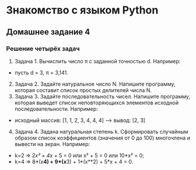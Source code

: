 # Знакомство с языком Python

## Домашнее задание 4

### Решение четырёх задач

1. Задача 1. Вычислить число π c заданной точностью d. Например:
* пусть d = 3, π = 3,141.
2. Задача 2. Задайте натуральное число N. Напишите программу, которая составит список простых делителей числа N.
3. Задача 3. Задайте последовательность чисел. Напишите программу, которая выведет список неповторяющихся элементов исходной последовательности. Например:
* исходный массив: [1, 1, 2, 3, 4, 4, 4] --> вывод: [2, 3]
4. Задача 4. Задана натуральная степень k. Сформировать случайным образом список коэффициентов (значения от 0 до 100) многочлена и вывести на экран. Например:
* k=2 => 2*x² + 4*x + 5 = 0 или x² + 5 = 0 или 10*x² = 0;
* k=4 => 8*(x**4) + 9*(x**3) + 1*(x**2) + 5*x + 4 = 0.
